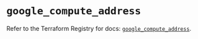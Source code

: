 # `google_compute_address`

Refer to the Terraform Registry for docs: [`google_compute_address`](https://registry.terraform.io/providers/hashicorp/google-beta/5.30.0/docs/resources/google_compute_address).
